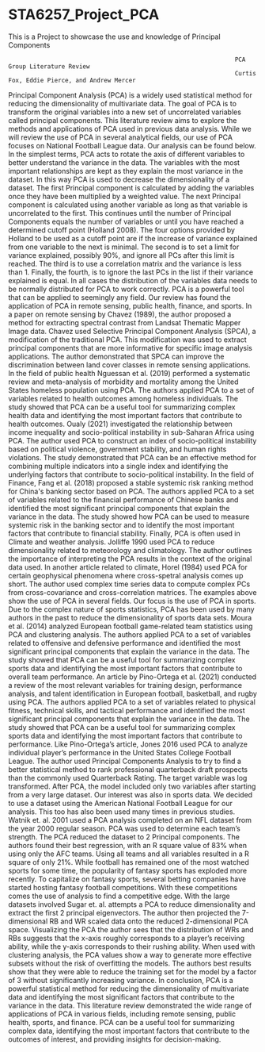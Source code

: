 # STA6257_Project_PCA

This is a Project to showcase the use and knowledge of Principal Components

                                                                    PCA Group Literature Review
                                                                    Curtis Fox, Eddie Pierce, and Andrew Mercer
Principal Component Analysis (PCA) is a widely used statistical method for reducing the dimensionality of multivariate data. The goal of PCA is to transform the original variables into a new set of uncorrelated variables called principal components. This literature review aims to explore the methods and applications of PCA used in previous data analysis. While we will review the use of PCA in several analytical fields, our use of PCA focuses on National Football League data. Our analysis can be found below.
In the simplest terms, PCA acts to rotate the axis of different variables to better understand the variance in the data. The variables with the most important relationships are kept as they explain the most variance in the dataset. In this way PCA is used to decrease the dimensionality of a dataset. The first Principal component is calculated by adding the variables once they have been multiplied by a weighted value. The next Principal component is calculated using another variable as long as that variable is uncorrelated to the first. This continues until the number of Principal Components equals the number of variables or until you have reached a determined cutoff point (Holland 2008). The four options provided by Holland to be used as a cutoff point are if the increase of variance explained from one variable to the next is minimal. The second is to set a limit for variance explained, possibly 90%, and ignore all PCs after this limit is reached. The third is to use a correlation matrix and the variance is less than 1. Finally, the fourth, is to ignore the last PCs in the list if their variance explained is equal. In all cases the distribution of the variables data needs to be normally distributed for PCA to work correctly.
         PCA is a powerful tool that can be applied to seemingly any field. Our review has found the application of PCA in remote sensing, public health, finance, and sports. In a paper on remote sensing by Chavez (1989), the author proposed a method for extracting spectral contrast from Landsat Thematic Mapper Image data. Chavez used Selective Principal Component Analysis (SPCA), a modification of the traditional PCA. This modification was used to extract principal components that are more informative for specific image analysis applications. The author demonstrated that SPCA can improve the discrimination between land cover classes in remote sensing applications. In the field of public health Nguessan et al. (2019) performed a systematic review and meta-analysis of morbidity and mortality among the United States homeless population using PCA. The authors applied PCA to a set of variables related to health outcomes among homeless individuals. The study showed that PCA can be a useful tool for summarizing complex health data and identifying the most important factors that contribute to health outcomes. Oualy (2021) investigated the relationship between income inequality and socio-political instability in sub-Saharan Africa using PCA. The author used PCA to construct an index of socio-political instability based on political violence, government stability, and human rights violations. The study demonstrated that PCA can be an effective method for combining multiple indicators into a single index and identifying the underlying factors that contribute to socio-political instability. In the field of Finance, Fang et al. (2018) proposed a stable systemic risk ranking method for China's banking sector based on PCA. The authors applied PCA to a set of variables related to the financial performance of Chinese banks and identified the most significant principal components that explain the variance in the data. The study showed how PCA can be used to measure systemic risk in the banking sector and to identify the most important factors that contribute to financial stability. Finally, PCA is often used in Climate and weather analysis. Jolliffe 1990 used PCA to reduce dimensionality related to meteorology and climatology. The author outlines the importance of interpreting the PCA results in the context of the original data used. In another article related to climate, Horel (1984) used PCA for certain geophysical phenomena where cross-spetral analysis comes up short. The author used complex time series data to compute complex PCs from cross-covariance and cross-correlation matrices.
The examples above show the use of PCA in several fields. Our focus is the use of PCA in sports. Due to the complex nature of sports statistics, PCA has been used by many authors in the past to reduce the dimensionality of sports data sets. Moura et al. (2014) analyzed European football game-related team statistics using PCA and clustering analysis. The authors applied PCA to a set of variables related to offensive and defensive performance and identified the most significant principal components that explain the variance in the data. The study showed that PCA can be a useful tool for summarizing complex sports data and identifying the most important factors that contribute to overall team performance. An article by Pino-Ortega et al. (2021) conducted a review of the most relevant variables for training design, performance analysis, and talent identification in European football, basketball, and rugby using PCA. The authors applied PCA to a set of variables related to physical fitness, technical skills, and tactical performance and identified the most significant principal components that explain the variance in the data. The study showed that PCA can be a useful tool for summarizing complex sports data and identifying the most important factors that contribute to performance. Like Pino-Ortega’s article, Jones 2016 used PCA to analyze individual player’s performance in the United States College Football League. The author used Principal Components Analysis to try to find a better statistical method to rank professional quarterback draft prospects than the commonly used Quarterback Rating. The target variable was log transformed. After PCA, the model included only two variables after starting from a very large dataset.
Our interest was also in sports data. We decided to use a dataset using the American National Football League for our analysis. This too has also been used many times in previous studies. Watnik et. al. 2001 used a PCA analysis completed on an NFL dataset from the year 2000 regular season. PCA was used to determine each team’s strength. The PCA reduced the dataset to 2 Principal components. The authors found their best regression, with an R square value of 83% when using only the AFC teams. Using all teams and all variables resulted in a R square of only 21%. 
While football has remained one of the most watched sports for some time, the popularity of fantasy sports has exploded more recently. To capitalize on fantasy sports, several betting companies have started hosting fantasy football competitions. With these competitions comes the use of analysis to find a competitive edge. With the large datasets involved Sugar et. al. attempts a PCA to reduce dimensionality and extract the first 2 principal eigenvectors. The author then projected the 7-dimensional RB and WR scaled data onto the reduced 2-dimensional PCA space. Visualizing the PCA the author sees that the distribution of WRs and RBs suggests that the x-axis roughly corresponds to a player’s receiving ability, while the y-axis corresponds to their rushing ability. When used with clustering analysis, the PCA values show a way to generate more effective subsets without the risk of overfitting the models. The authors best results show that they were able to reduce the training set for the model by a factor of 3 without significantly increasing variance.
In conclusion, PCA is a powerful statistical method for reducing the dimensionality of multivariate data and identifying the most significant factors that contribute to the variance in the data. This literature review demonstrated the wide range of applications of PCA in various fields, including remote sensing, public health, sports, and finance. PCA can be a useful tool for summarizing complex data, identifying the most important factors that contribute to the outcomes of interest, and providing insights for decision-making.

